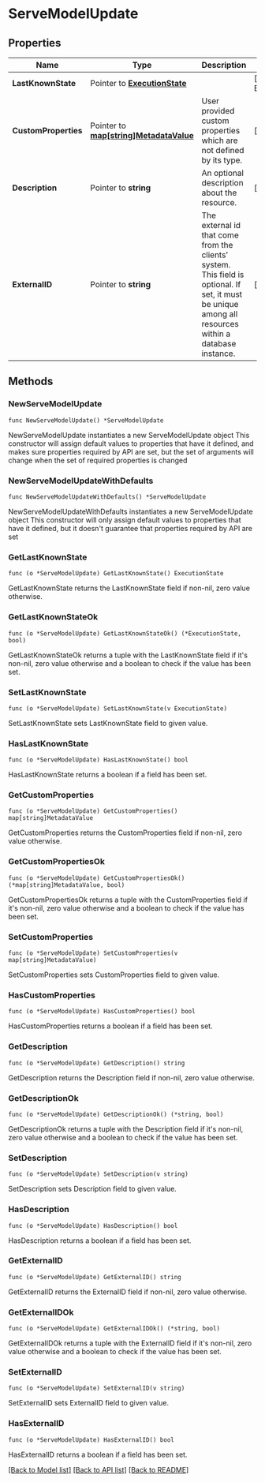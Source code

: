 # ServeModelUpdate

## Properties

Name | Type | Description | Notes
------------ | ------------- | ------------- | -------------
**LastKnownState** | Pointer to [**ExecutionState**](ExecutionState.md) |  | [optional] [default to EXECUTIONSTATE_UNKNOWN]
**CustomProperties** | Pointer to [**map[string]MetadataValue**](MetadataValue.md) | User provided custom properties which are not defined by its type. | [optional] 
**Description** | Pointer to **string** | An optional description about the resource. | [optional] 
**ExternalID** | Pointer to **string** | The external id that come from the clients’ system. This field is optional. If set, it must be unique among all resources within a database instance. | [optional] 

## Methods

### NewServeModelUpdate

`func NewServeModelUpdate() *ServeModelUpdate`

NewServeModelUpdate instantiates a new ServeModelUpdate object
This constructor will assign default values to properties that have it defined,
and makes sure properties required by API are set, but the set of arguments
will change when the set of required properties is changed

### NewServeModelUpdateWithDefaults

`func NewServeModelUpdateWithDefaults() *ServeModelUpdate`

NewServeModelUpdateWithDefaults instantiates a new ServeModelUpdate object
This constructor will only assign default values to properties that have it defined,
but it doesn't guarantee that properties required by API are set

### GetLastKnownState

`func (o *ServeModelUpdate) GetLastKnownState() ExecutionState`

GetLastKnownState returns the LastKnownState field if non-nil, zero value otherwise.

### GetLastKnownStateOk

`func (o *ServeModelUpdate) GetLastKnownStateOk() (*ExecutionState, bool)`

GetLastKnownStateOk returns a tuple with the LastKnownState field if it's non-nil, zero value otherwise
and a boolean to check if the value has been set.

### SetLastKnownState

`func (o *ServeModelUpdate) SetLastKnownState(v ExecutionState)`

SetLastKnownState sets LastKnownState field to given value.

### HasLastKnownState

`func (o *ServeModelUpdate) HasLastKnownState() bool`

HasLastKnownState returns a boolean if a field has been set.

### GetCustomProperties

`func (o *ServeModelUpdate) GetCustomProperties() map[string]MetadataValue`

GetCustomProperties returns the CustomProperties field if non-nil, zero value otherwise.

### GetCustomPropertiesOk

`func (o *ServeModelUpdate) GetCustomPropertiesOk() (*map[string]MetadataValue, bool)`

GetCustomPropertiesOk returns a tuple with the CustomProperties field if it's non-nil, zero value otherwise
and a boolean to check if the value has been set.

### SetCustomProperties

`func (o *ServeModelUpdate) SetCustomProperties(v map[string]MetadataValue)`

SetCustomProperties sets CustomProperties field to given value.

### HasCustomProperties

`func (o *ServeModelUpdate) HasCustomProperties() bool`

HasCustomProperties returns a boolean if a field has been set.

### GetDescription

`func (o *ServeModelUpdate) GetDescription() string`

GetDescription returns the Description field if non-nil, zero value otherwise.

### GetDescriptionOk

`func (o *ServeModelUpdate) GetDescriptionOk() (*string, bool)`

GetDescriptionOk returns a tuple with the Description field if it's non-nil, zero value otherwise
and a boolean to check if the value has been set.

### SetDescription

`func (o *ServeModelUpdate) SetDescription(v string)`

SetDescription sets Description field to given value.

### HasDescription

`func (o *ServeModelUpdate) HasDescription() bool`

HasDescription returns a boolean if a field has been set.

### GetExternalID

`func (o *ServeModelUpdate) GetExternalID() string`

GetExternalID returns the ExternalID field if non-nil, zero value otherwise.

### GetExternalIDOk

`func (o *ServeModelUpdate) GetExternalIDOk() (*string, bool)`

GetExternalIDOk returns a tuple with the ExternalID field if it's non-nil, zero value otherwise
and a boolean to check if the value has been set.

### SetExternalID

`func (o *ServeModelUpdate) SetExternalID(v string)`

SetExternalID sets ExternalID field to given value.

### HasExternalID

`func (o *ServeModelUpdate) HasExternalID() bool`

HasExternalID returns a boolean if a field has been set.


[[Back to Model list]](../README.md#documentation-for-models) [[Back to API list]](../README.md#documentation-for-api-endpoints) [[Back to README]](../README.md)


